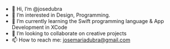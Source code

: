 - 👋 Hi, I’m @josedubra
- 👀 I’m interested in Design, Programming.
- 🌱 I’m currently learning the Swift programming language & App Development in XCode
- 💞️ I’m looking to collaborate on creative projects
- 📫 How to reach me: josemariadubra@gmail.com

<!---
josedubra/josedubra is a ✨ special ✨ repository because its `README.md` (this file) appears on your GitHub profile.
You can click the Preview link to take a look at your changes.
--->
